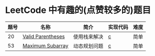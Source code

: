 # LeetCode 中有趣的(点赞较多的)题目

| 题号 | 名称 | 简介 | 实现代码 | 难度 |
| --- | --- | --- | --- | --- |
| 20 | [Valid Parentheses](https://leetcode.com/problems/valid-parentheses/) | 使用栈来解决 | [c](../20-ValidParentheses/20-ValidParentheses/main.c) | 简单 |
| 53 | [Maximum Subarray](https://leetcode.com/problems/maximum-subarray/) | 动态规划问题 | [c](../53-MaximumSubarray/53-MaximumSubarray/main.c) | 简单 |

